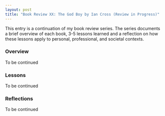 ```yaml
---
layout: post
title: "Book Review XX: The God Boy by Ian Cross (Review in Progress)"
---
```


This entry is a continuation of my book review series. 
The series documents a brief overview of each book, 
3-5 lessons learned and a reflection on how these lessons apply to
personal, professional, and societal contexts.

### Overview
To be continued

### Lessons
To be continued

### Reflections
To be continued
